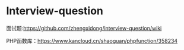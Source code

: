 # Interview-question
面试题:https://github.com/zhengxidong/interview-question/wiki

PHP函数库：https://www.kancloud.cn/shaoguan/phpfunction/358234
